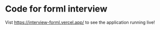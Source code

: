 # Code for forml interview

Vist https://interview-forml.vercel.app/ to see the application running live!
